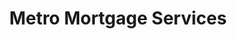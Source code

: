---
title: "Metro Mortgage Services"
url: /saint-louis-park/metro-mortgage-services/
shop: Leiher
---